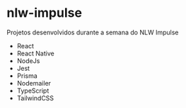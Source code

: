 # nlw-impulse
Projetos desenvolvidos durante a semana do NLW Impulse  
- React
- React Native
- NodeJs
- Jest
- Prisma
- Nodemailer
- TypeScript
- TailwindCSS
